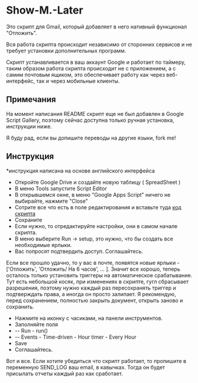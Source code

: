 # Show-M.-Later

Это скрипт для Gmail, который добавляет в него нативный функционал "Отложить".

Вся работа скрипта происходит независимо от сторонних сервисов и не требует установки дополнительных программ.

Скрипт устанавливается в ваш аккаунт Google и работает по таймеру, таким образом работа скрипта происходит не с приложением, а с самим почтовым ящиком, это обеспечивает работу как через веб-интерфейс, так и через мобильные клиенты.

## Примечания

На момент написания README скрипт еще не был добавлен в Google Script Gallery, поэтому сейчас доступна только ручная установка, инструкции ниже.

Я буду рад, если вы допишите переводы на другие языки, fork me!

## Инструкция
*инструкция написана на основе английского интерфейса

- Откройте Google Drive и создайте новую таблицу ( SpreadSheet )
- В меню Tools запустите Script Editor
- В открывшемся окне, в меню "Google Apps Script" ничего не выбирайте, нажмите "Close"
- Сотрите все что есть в поле редактирования и вставьте туда [код скрипта](https://github.com/Rpsl/Show-M-Later/blob/master/show-m-later.js)
- Сохраните
- Если нужно, то отредактируйте настройки, они в самом начале скрипта.
- В меню выберите Run -> setup, это нужно, что бы создать все необходимые ярлыки.
- Вас попросят подтвердить доступ. Соглашайтесь.

Если все прошло удачно, то у вас в почте, появятся новые ярлыки - ['Отложить', 'Отложить/ На 6 часов', ... ]. Значит все хорошо, теперь осталось только установить триггеры на автоматическое срабатывание. Тут есть небольшой косяк, при изменениях в скрипте, гугл сбрасывает разрешения, поэтому нужно каждый раз пересохранять триггер и подтверждать права, а иногда он просто залипает. Я рекомендую, перед сохранением, полностью закрыть документ, открыть заново и сохранить.

- Нажмите на иконку с часиками, на панели инструментов.
- Заполняйте поля
- -- Run - run()
- -- Events - Time-driven - Hour timer - Every Hour
- Save
- Соглашайтесь.

Вот и все. Если хотите убедиться что скрипт работает, то пропишите в переменную SEND_LOG ваш email, в кавычках. Тогда он будет присылать отчеты каждый раз как сработает.
